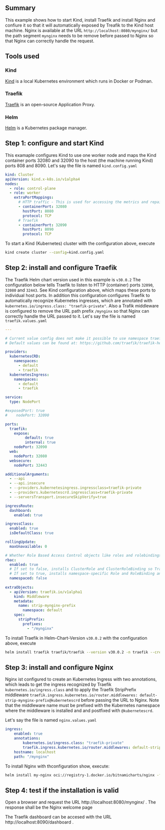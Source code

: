 ## Summary
This example shows how to start Kind, install Traefik and install Nginx and confiure it so that it will automatically exposed by Treafik to the Kind host machine. Nginx is available at the URL `http://localhost:8080/mynginx/` but the path segment `mynginx` needs to be remove before passed to Nginx so that Nginx can correctly handle the request.

## Tools used
### Kind
[Kind](https://kind.sigs.k8s.io/) is a local Kubernetes environment which runs in Docker or Podman.

### Traefik
[Traefik](https://doc.traefik.io/traefik/) is an open-source Application Proxy.

### Helm
[Helm](https://helm.sh/) is a Kubernetes package manager.


## Step 1: configure and start Kind
This examaple configures Kind to use one worker node and maps the Kind container ports 32080 and 32090 to the host (the machine running Kind) ports 808 and 8090. Let's say the file is named `kind.config.yaml`
```yaml
kind: Cluster
apiVersion: kind.x-k8s.io/v1alpha4
nodes:
  - role: control-plane
  - role: worker
    extraPortMappings:
      # HTTP traffic - This is used for accessing the metrics and repair user interfaces
      - containerPort: 32080
        hostPort: 8080
        protocol: TCP
      # Traefik
      - containerPort: 32090
        hostPort: 8090
        protocol: TCP
```

To start a Kind (Kubernetes) cluster with the configuration above, execute
```sh
kind create cluster --config=kind.config.yaml
```

## Step 2: install and configure Traefik
The Traefik Helm chart version used in this example is `v30.0.2`
The configuration below tells Traefik to listen to HTTP (container) ports `32090`, `32080` and `32443`. See Kind configuration above, which maps these ports to individual host ports.
In addition this configuration configures Traefik to automatically recognize Kubernetes ingresses, which are annotated with `kubernetes.io/ingress.class: "traefik-private"`. 
Also a Trafik middleware is configured to remove the URL path prefix `/mynginx` so that Nginx can correctly handle the URL passed to it.
Let's say the file is named `traefik.values.yaml`

```yaml
---

# Current value config does not make it possible to use namespace traefik, so it must be specified in helm install
# Default values can be found at: https://github.com/traefik/traefik-helm-chart/blob/master/traefik/values.yaml

providers:
  kubernetesCRD:
    namespaces:
      - default
      - traefik
  kubernetesIngress:
    namespaces:
      - default
      - traefik

service:
  type: NodePort

#exposedPort: true
#    nodePort: 32090

ports:
  traefik:
    expose:
         default: true
         internal: true
    nodePort: 32090
  web:
    nodePort: 32080
  websecure:
    nodePort: 32443

additionalArguments:
  - --api
  - --api.insecure
  - --providers.kubernetesingress.ingressclass=traefik-private
  - --providers.kubernetescrd.ingressclass=traefik-private
  - --serversTransport.insecureSkipVerify=true

ingressRoute:
  dashboard:
    enabled: true

ingressClass:
  enabled: true
  isDefaultClass: true

rollingUpdate:
  maxUnavailable: 0

# Whether Role Based Access Control objects like roles and rolebindings should be created
rbac:
  enabled: true
  # If set to false, installs ClusterRole and ClusterRoleBinding so Traefik can be used across namespaces.
  # If set to true, installs namespace-specific Role and RoleBinding and requires provider configuration be set to that same namespace
  namespaced: false
  
extraObjects:
  - apiVersion: traefik.io/v1alpha1
    kind: Middleware
    metadata:
      name: strip-mynginx-prefix
	    namespace: default
    spec:
      stripPrefix:
        prefixes:
          - "/mynginx"
```

To install Traefik in Helm-Chart-Version `v30.0.2` with the configuration above, execute
```sh
helm install traefik traefik/traefik --version v30.0.2 -n traefik --create-namespace -f traefik.values.yaml  --wait
```

## Step 3: install and configure Nginx
Nginx ist configured to create an Kubernetes Ingress with two annotations, which leads to get the ingress recognized by Traefik `kubernetes.io/ingress.class` and to apply the Traefik StripPrefix middleware `traefik.ingress.kubernetes.io/router.middlewares: default-strip-mynginx-prefix@kubernetescrd` before passing the URL to Nginx. Note that the middleware name must be prefixed with the Kubernetes namespace where the middleware is installed and and postfixed with `@kubernetescrd`.

Let's say the file is named `nginx.values.yaml`
```yaml
ingress:
    enabled: true
    annotations:
        kubernetes.io/ingress.class: "traefik-private"
        traefik.ingress.kubernetes.io/router.middlewares: default-strip-mynginx-prefix@kubernetescrd
    hostname: localhost
    path: "/mynginx"
```

To install Nginx with thconfiguration show, execute:
```sh
helm install my-nginx oci://registry-1.docker.io/bitnamicharts/nginx -f nginx.values.yaml --wait
```

## Step 4: test if the installation is valid
Open a browser and request the URL http://localhost:8080/mynginx/ . The response shall be the Nginx welcome page


The Traefik dashboard can be accesed with the URL http://localhost:8090/dashboard .


